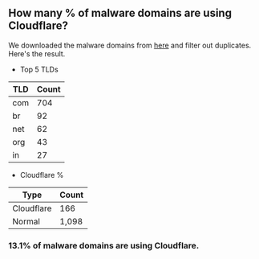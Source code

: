 ## How many % of malware domains are using Cloudflare?


We downloaded the malware domains from [here](https://urlhaus.abuse.ch) and filter out duplicates.
Here's the result.


[//]: # (start replacement)


- Top 5 TLDs

| TLD | Count |
| --- | --- |
| com | 704 |
| br | 92 |
| net | 62 |
| org | 43 |
| in | 27 |


- Cloudflare %

| Type | Count |
| --- | --- |
| Cloudflare | 166 |
| Normal | 1,098 |


### 13.1% of malware domains are using Cloudflare.